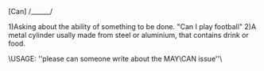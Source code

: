 [Can] /______/

1)Asking about the ability of something to be done. "Can I play football"
2)A metal cylinder usally made from steel or aluminium, that contains drink or food.

\\USAGE: ''please can someone write about the MAY\CAN issue''\\